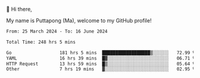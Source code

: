 👋 Hi there,

My name is Puttapong (Ma), welcome to my GitHub profile!

<!--START_SECTION:waka-->

```txt
From: 25 March 2024 - To: 16 June 2024

Total Time: 248 hrs 5 mins

Go                  181 hrs 5 mins  ██████████████████▒░░░░░░   72.99 %
YAML                16 hrs 39 mins  █▓░░░░░░░░░░░░░░░░░░░░░░░   06.71 %
HTTP Request        13 hrs 59 mins  █▒░░░░░░░░░░░░░░░░░░░░░░░   05.64 %
Other               7 hrs 19 mins   ▓░░░░░░░░░░░░░░░░░░░░░░░░   02.95 %
```

<!--END_SECTION:waka-->
